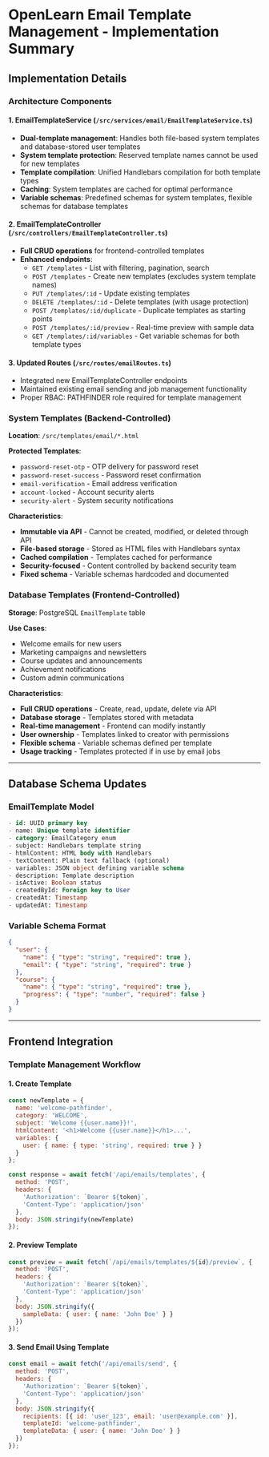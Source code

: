 # OpenLearn Email Template Management - Implementation Summary

## **Implementation Details**

### **Architecture Components**

#### 1. **EmailTemplateService** (`/src/services/email/EmailTemplateService.ts`)
- **Dual-template management**: Handles both file-based system templates and database-stored user templates
- **System template protection**: Reserved template names cannot be used for new templates
- **Template compilation**: Unified Handlebars compilation for both template types
- **Caching**: System templates are cached for optimal performance
- **Variable schemas**: Predefined schemas for system templates, flexible schemas for database templates

#### 2. **EmailTemplateController** (`/src/controllers/EmailTemplateController.ts`)
- **Full CRUD operations** for frontend-controlled templates
- **Enhanced endpoints**:
  - `GET /templates` - List with filtering, pagination, search
  - `POST /templates` - Create new templates (excludes system template names)
  - `PUT /templates/:id` - Update existing templates
  - `DELETE /templates/:id` - Delete templates (with usage protection)
  - `POST /templates/:id/duplicate` - Duplicate templates as starting points
  - `POST /templates/:id/preview` - Real-time preview with sample data
  - `GET /templates/:id/variables` - Get variable schemas for both template types

#### 3. **Updated Routes** (`/src/routes/emailRoutes.ts`)
- Integrated new EmailTemplateController endpoints
- Maintained existing email sending and job management functionality
- Proper RBAC: PATHFINDER role required for template management

### **System Templates (Backend-Controlled)**

**Location**: `/src/templates/email/*.html`

**Protected Templates**:
- `password-reset-otp` - OTP delivery for password reset
- `password-reset-success` - Password reset confirmation  
- `email-verification` - Email address verification
- `account-locked` - Account security alerts
- `security-alert` - System security notifications

**Characteristics**:
- **Immutable via API** - Cannot be created, modified, or deleted through API
- **File-based storage** - Stored as HTML files with Handlebars syntax
- **Cached compilation** - Templates cached for performance
- **Security-focused** - Content controlled by backend security team
- **Fixed schema** - Variable schemas hardcoded and documented

### **Database Templates (Frontend-Controlled)**

**Storage**: PostgreSQL `EmailTemplate` table

**Use Cases**:
- Welcome emails for new users
- Marketing campaigns and newsletters
- Course updates and announcements
- Achievement notifications
- Custom admin communications

**Characteristics**:
- **Full CRUD operations** - Create, read, update, delete via API
- **Database storage** - Templates stored with metadata
- **Real-time management** - Frontend can modify instantly
- **User ownership** - Templates linked to creator with permissions
- **Flexible schema** - Variable schemas defined per template
- **Usage tracking** - Templates protected if in use by email jobs

---

## **Database Schema Updates**

### **EmailTemplate Model**
```sql
- id: UUID primary key
- name: Unique template identifier
- category: EmailCategory enum
- subject: Handlebars template string
- htmlContent: HTML body with Handlebars
- textContent: Plain text fallback (optional)
- variables: JSON object defining variable schema
- description: Template description
- isActive: Boolean status
- createdById: Foreign key to User
- createdAt: Timestamp
- updatedAt: Timestamp
```

### **Variable Schema Format**
```json
{
  "user": {
    "name": { "type": "string", "required": true },
    "email": { "type": "string", "required": true }
  },
  "course": {
    "name": { "type": "string", "required": true },
    "progress": { "type": "number", "required": false }
  }
}
```

---

## **Frontend Integration**

### **Template Management Workflow**

#### 1. **Create Template**
```javascript
const newTemplate = {
  name: 'welcome-pathfinder',
  category: 'WELCOME',
  subject: 'Welcome {{user.name}}!',
  htmlContent: '<h1>Welcome {{user.name}}</h1>...',
  variables: {
    user: { name: { type: 'string', required: true } }
  }
};

const response = await fetch('/api/emails/templates', {
  method: 'POST',
  headers: { 
    'Authorization': `Bearer ${token}`,
    'Content-Type': 'application/json'
  },
  body: JSON.stringify(newTemplate)
});
```

#### 2. **Preview Template**
```javascript
const preview = await fetch(`/api/emails/templates/${id}/preview`, {
  method: 'POST',
  headers: { 
    'Authorization': `Bearer ${token}`,
    'Content-Type': 'application/json'
  },
  body: JSON.stringify({
    sampleData: { user: { name: 'John Doe' } }
  })
});
```

#### 3. **Send Email Using Template**
```javascript
const email = await fetch('/api/emails/send', {
  method: 'POST',
  headers: { 
    'Authorization': `Bearer ${token}`,
    'Content-Type': 'application/json'
  },
  body: JSON.stringify({
    recipients: [{ id: 'user_123', email: 'user@example.com' }],
    templateId: 'welcome-pathfinder',
    templateData: { user: { name: 'John Doe' } }
  })
});
```

